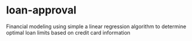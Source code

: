 # loan-approval
Financial modeling using simple a linear regression algorithm to determine optimal loan limits based on credit card information
